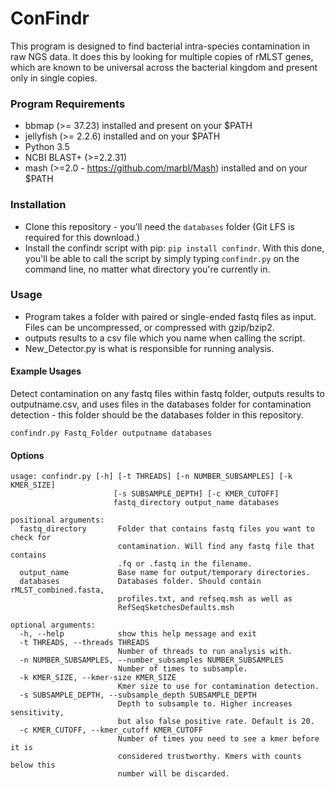 # ConFindr

This program is designed to find bacterial intra-species contamination in raw NGS data. It does this
 by looking for multiple copies of rMLST genes, which are known to be universal across the bacterial kingdom
 and present only in single copies. 

### Program Requirements
- bbmap (>= 37.23) installed and present on your $PATH
- jellyfish (>= 2.2.6) installed and on your $PATH
- Python 3.5
- NCBI BLAST+ (>=2.2.31) 
- mash (>=2.0 - https://github.com/marbl/Mash) installed and on your $PATH


### Installation

- Clone this repository - you'll need the `databases` folder (Git LFS is required for this download.)
- Install the confindr script with pip: `pip install confindr`. With this done, you'll be able to call the script by 
simply typing `confindr.py` on the command line, no matter what directory you're currently in.


### Usage
- Program takes a folder with paired or single-ended fastq files as input. Files can be uncompressed, or compressed with gzip/bzip2.
- outputs results to a csv file which you name when calling the script.
- New_Detector.py is what is responsible for running analysis.

#### Example Usages

Detect contamination on any fastq files within fastq folder, outputs results to outputname.csv, and uses files in the 
databases folder for contamination detection - this folder should be the databases folder in this repository.

`confindr.py Fastq_Folder outputname databases`

#### Options

```
usage: confindr.py [-h] [-t THREADS] [-n NUMBER_SUBSAMPLES] [-k KMER_SIZE]
                       [-s SUBSAMPLE_DEPTH] [-c KMER_CUTOFF]
                       fastq_directory output_name databases

positional arguments:
  fastq_directory       Folder that contains fastq files you want to check for
                        contamination. Will find any fastq file that contains
                        .fq or .fastq in the filename.
  output_name           Base name for output/temporary directories.
  databases             Databases folder. Should contain rMLST_combined.fasta,
                        profiles.txt, and refseq.msh as well as
                        RefSeqSketchesDefaults.msh

optional arguments:
  -h, --help            show this help message and exit
  -t THREADS, --threads THREADS
                        Number of threads to run analysis with.
  -n NUMBER_SUBSAMPLES, --number_subsamples NUMBER_SUBSAMPLES
                        Number of times to subsample.
  -k KMER_SIZE, --kmer-size KMER_SIZE
                        Kmer size to use for contamination detection.
  -s SUBSAMPLE_DEPTH, --subsample_depth SUBSAMPLE_DEPTH
                        Depth to subsample to. Higher increases sensitivity,
                        but also false positive rate. Default is 20.
  -c KMER_CUTOFF, --kmer_cutoff KMER_CUTOFF
                        Number of times you need to see a kmer before it is
                        considered trustworthy. Kmers with counts below this
                        number will be discarded.
```